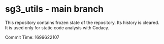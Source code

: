 # sg3_utils - main branch

This repository contains frozen state of the repository.
Its history is cleared. It is used only for static code
analysis with Codacy.

Commit Time: 1699622107